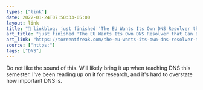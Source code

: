 ```yaml
---
types: ["link"]
date: 2022-01-24T07:50:33-05:00
layout: link
title: "🔗 linkblog: just finished 'The EU Wants Its Own DNS Resolver that Can Block 'Unlawful' Traffic * TorrentFreak'"
art_title: "just finished 'The EU Wants Its Own DNS Resolver that Can Block 'Unlawful' Traffic * TorrentFreak"
art_link: "https://torrentfreak.com/the-eu-wants-its-own-dns-resolver-that-can-block-unlawful-traffic-220119/"
source: ["https:"]
tags: ["DNS"]
---
```

Do not like the sound of this. Will likely bring it up when teaching DNS this semester. I've been reading up on it for research, and it's hard to overstate how important DNS is.
